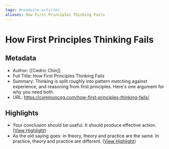 ```yaml
---
tags: #readwise-articles
aliases: How First Principles Thinking Fails
---
```

# How First Principles Thinking Fails

## Metadata
- Author: [[Cedric Chin]]
- Full Title: How First Principles Thinking Fails
- Summary: Thinking is split roughly into pattern matching against experience, and reasoning from first principles. Here's one argument for why you need both.
- URL: https://commoncog.com/how-first-principles-thinking-fails/

## Highlights
- Your conclusion should be useful. It should produce effective action. ([View Highlight](https://read.readwise.io/read/01h3pwvzf234f7k38qxs1tyf7q))
- As the old saying goes: in theory, theory and practice are the same. In practice, theory and practice are different. ([View Highlight](https://read.readwise.io/read/01h3pwwx771db8x8gnkxnh82kw))
